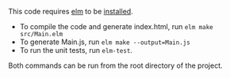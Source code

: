 This code requires [elm](https://elm-lang.org/) to be [installed](https://guide.elm-lang.org/install.html).

* To compile the code and generate index.html, run `elm make src/Main.elm`
* To generate Main.js, run `elm make --output=Main.js`
* To run the unit tests, run `elm-test`.

Both commands can be run from the root directory of the project.